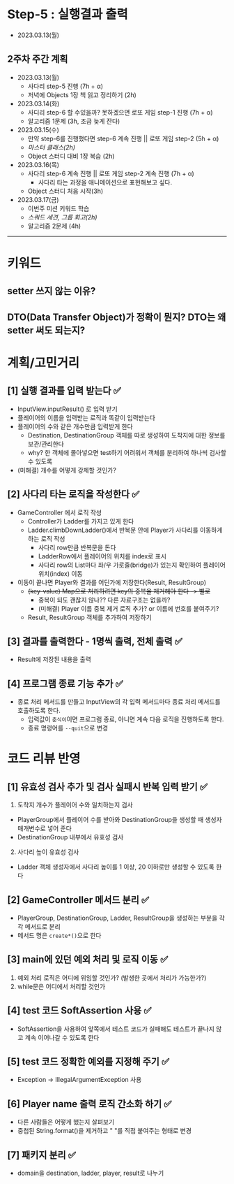 # Step-5 : 실행결과 출력
- 2023.03.13(월)

## 2주차 주간 계획
- 2023.03.13(월)
  - 사다리 step-5 진행 (7h + α)
  - 저녁에 Objects 1장 책 읽고 정리하기 (2h)
- 2023.03.14(화)
  - 사디리 step-6 할 수있을까? 못하겠으면 로또 게임 step-1 진행 (7h + α)
  - 알고리즘 1문제 (3h, 조금 늦게 잔다)
- 2023.03.15(수)
  - 만약 step-6를 진행했다면 step-6 계속 진행 || 로또 게임 step-2 (5h + α)
  - *마스터 클래스(2h)*
  - Object 스터디 대비 1장 복습 (2h)
- 2023.03.16(목)
  - 사다리 step-6 계속 진행 || 로또 게임 step-2 계속 진행 (7h + α)
    - 사다리 타는 과정을 애니메이션으로 표현해보고 싶다.
  - Object 스터디 처음 시작(3h)
- 2023.03.17(금)
  - 이번주 미션 키워드 학습
  - *스쿼드 세견, 그룹 회고(2h)*
  - 알고리즘 2문제 (4h)

---
# 키워드
## setter 쓰지 않는 이유?

## DTO(Data Transfer Object)가 정확이 뭔지? DTO는 왜 setter 써도 되는지?

# 계획/고민거리
## [1] 실행 결과를 입력 받는다 ✅
- InputView.inputResult() 로 입력 받기
- 플레이어의 이름을 입력받는 로직과 똑같이 입력받는다
- 플레이어의 수와 같은 개수만큼 입력받게 한다
    - Destination, DestinationGroup 객체를 따로 생성하여 도착지에 대한 정보를 보관/관리한다
    - why? 한 객체에 몰아넣으면 test하기 어려워서 객체를 분리하여 하나씩 검사할 수 있도록
- (미해결) 개수를 어떻게 강제할 것인가?

## [2] 사다리 타는 로직을 작성한다 ✅
- GameController 에서 로직 작성
  - Controller가 Ladder를 가지고 있게 한다
  - Ladder.climbDownLadder()에서 반복문 안에 Player가 사다리를 이동하게 하는 로직 작성
    - 사다리 row만큼 반복문을 돈다
    - LadderRow에서 플레이어의 위치를 index로 표시
    - 사다리 row의 List마다 좌/우 가로줄(bridge)가 있는지 확인하여 플레이어 위치(index) 이동
- 이동이 끝나면 Player와 결과를 어딘가에 저장한다(Result, ResultGroup)
  - ~~(key-value) Map으로 처리하려면 key의 중복을 제거해야 한다 -> 별로~~
    - 중복이 되도 괜찮지 않나?? 다른 자료구조는 없을까?
    - (미해결) Player 이름 중복 제거 로직 추가? or 이름에 번호를 붙여주기?
  - Result, ResultGroup 객체를 추가하여 저장하기

## [3] 결과를 출력한다 - 1명씩 출력, 전체 출력 ✅
- Result에 저장된 내용을 출력

## [4] 프로그램 종료 기능 추가 ✅
- 종료 처리 메서드를 만들고 InputView의 각 입력 메서드마다 종료 처리 메서드를 호출하도록 한다.
  - 입력값이 `춘식이`이면 프로그램 종료, 아니면 계속 다음 로직을 진행하도록 한다.
  - 종료 명령어를 `--quit`으로 변경

# 코드 리뷰 반영
## [1] 유효성 검사 추가 및 검사 실패시 반복 입력 받기 ✅
1. 도착지 개수가 플레이어 수와 일치하는지 검사
  - PlayerGroup에서 플레이어 수를 받아와 DestinationGroup을 생성할 때 생성자 매개변수로 넣어 준다
  - DestinationGroup 내부에서 유효성 검사
2. 사다리 높이 유효성 검사
  - Ladder 객체 생성자에서 사다리 높이를 1 이상, 20 이하로만 생성할 수 있도록 한다

## [2] GameController 메서드 분리 ✅
- PlayerGroup, DestinationGroup, Ladder, ResultGroup을 생성하는 부분을 각각 메서드로 분리
- 메서드 명은 `create*()`으로 한다

## [3] main에 있던 예외 처리 및 로직 이동 ✅
1. 예외 처리 로직은 어디에 위임할 것인가? (발생한 곳에서 처리가 가능한가?)
2. while문은 어디에서 처리할 것인가

## [4] test 코드 SoftAssertion 사용 ✅
- SoftAssertion을 사용하여 앞쪽에서 테스트 코드가 실패해도 테스트가 끝나지 않고 계속 이어나갈 수 있도록 한다

## [5] test 코드 정확한 예외를 지정해 주기 ✅
- Exception -> IllegalArgumentException 사용

## [6] Player name 출력 로직 간소화 하기 ✅
- 다른 사람들은 어떻게 했는지 살펴보기
- 중첩된 String.format()을 제거하고 " "를 직접 붙여주는 형태로 변경

## [7] 패키지 분리 ✅
- domain을 destination, ladder, player, result로 나누기
